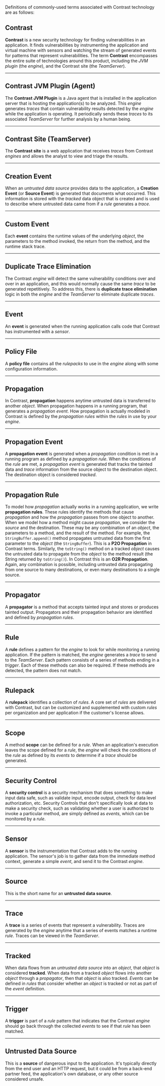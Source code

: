 <!--
title: "Glossary"
description: "Glossary of terms"
tags: "TeamServer terms troubleshooting glossary"
-->

Definitions of commonly-used terms associated with Contrast technology are as follows:


## Contrast

**Contrast** is a new security technology for finding vulnerabilities in an application. It finds vulnerabilities by instrumenting the application and virtual machine with sensors and watching the stream of generated events for patterns that represent vulnerabilities. The term **Contrast** encompasses the entire suite of technologies around this product, including the *JVM plugin* (the *engine*), and the Contrast site (the *TeamServer*).

---

## Contrast JVM Plugin (Agent)

The **Contrast JVM Plugin** is a Java agent that is installed in the application server that is hosting the application(s) to be analyzed. This *engine* generates *traces* that contain vulnerability results detected by the *engine* while the application is operating. It periodically sends these *traces* to its associated *TeamServer* for further analysis by a human being.

---

## Contrast Site (TeamServer)

The **Contrast site** is a web application that receives *traces* from Contrast *engines* and allows the analyst to view and triage the results.

---

## Creation Event

When an *untrusted data source* provides data to the application, a **Creation Event** (or **Source Event**) is generated that documents what occurred. This information is stored with the *tracked* data object that is created and is used to describe where untrusted data came from if a *rule* generates a *trace*.

---

## Custom Event

Each **event** contains the runtime values of the underlying *object*, the parameters to the method invoked, the return from the method, and the runtime stack trace.

---

## Duplicate Trace Elimination

The Contrast *engine* will detect the same vulnerability conditions over and over in an application, and this would normally cause the same *trace* to be generated repetitively. To address this, there is **duplicate trace elimination** logic in both the *engine* and the *TeamServer* to eliminate duplicate *traces*.

---

## Event

An **event** is generated when the running application calls code that Contrast has instrumented with a *sensor*.

---

## Policy File

A **policy file** contains all the *rulepacks* to use in the *engine* along with some configuration information.

---

## Propagation

In Contrast, **propagation** happens anytime untrusted data is transferred to another *object*. When propagation happens in a running program, that generates a *propagation event*. How propagation is actually modeled in Contrast is defined by the *propagation rules* within the *rules* in use by your *engine*.

---

## Propagation Event

A **propagation event** is generated when a *propagation* condition is met in a running program as defined by a *propagation rule*. When the conditions of the *rule* are met, a *propagation event* is generated that tracks the tainted data and *trace* information from the source object to the destination object. The destination object is considered *tracked*.

---

## Propagation Rule

To model how *propagation* actually works in a running application, we write **propagation rules**. These rules identify the methods that cause *propagation* and how the *propagation* passes from one object to another. When we model how a method might cause *propagation*, we consider the *source* and the destination. These may be any combination of an *object*, the parameters to a method, and the result of the method. For example, the ```StringBuffer.append()``` method propagates untrusted data from the first parameter to the *object* (the ```StringBuffer```). This is a **P2O Propagation** in Contrast terms. Similarly, the ```toString()``` method on a tracked *object* causes the untrusted data to propagate from the *object* to the method result (the String returned by ```toString()```). In Contrast this is an **O2R Propagation**. Again, any combination is possible, including untrusted data propagating from one source to many destinations, or even many destinations to a single source.

---

## Propagator

A **propagator** is a method that accepts tainted input and stores or produces tainted output. Propagators and their propagation behavior are identified and defined by *propagation rules*.

---

## Rule

A **rule** defines a pattern for the *engine* to look for while monitoring a running application. If the pattern is matched, the *engine* generates a *trace* to send to the *TeamServer*. Each pattern consists of a series of methods ending in a *trigger*. Each of these methods can also be required. If these methods are detected, the pattern does not match.

---

## Rulepack

A **rulepack** identifies a collection of *rules*. A core set of *rules* are delivered with Contrast, but can be customized and supplemented with custom *rules* per organization and per application if the customer's license allows.

---

## Scope

A method **scope** can be defined for a *rule*. When an application's execution leaves the scope defined for a *rule*, the *engine* will check the conditions of the *rule* as defined by its *events* to determine if a *trace* should be generated.

---

## Security Control

A **security control** is a security mechanism that does something to make input data safe, such as validate input, encode output, check for data level authorization, etc. Security Controls that don't specifically look at data to make a security check, such as validating whether a user is authorized to invoke a particular method, are simply defined as *events*, which can be monitored by a *rule*.

---

## Sensor

A **sensor** is the instrumentation that Contrast adds to the running application. The sensor's job is to gather data from the immediate method context, generate a simple *event*, and send it to the Contrast *engine*.

---

## Source

This is the short name for an **untrusted data source**.

---

## Trace

A **trace** is a series of events that represent a vulnerability. Traces are generated by the *engine* anytime that a series of events matches a runtime *rule*. Traces can be viewed in the *TeamServer*.

---

## Tracked

When data flows from an *untrusted data source* into an *object*, that *object* is considered **tracked**. When data from a tracked *object* flows into another *object* through a *propagator*, then that *object* is also tracked. *Events* can be defined in *rules* that consider whether an *object* is tracked or not as part of the *event* definition.

---

## Trigger

A **trigger** is part of a *rule* pattern that indicates that the Contrast *engine* should go back through the collected *events* to see if that *rule* has been matched.

---

## Untrusted Data Source

This is a **source** of dangerous input to the application. It's typically directly from the end user and an HTTP request, but it could be from a back-end partner feed, the application's own database, or any other source considered unsafe.







